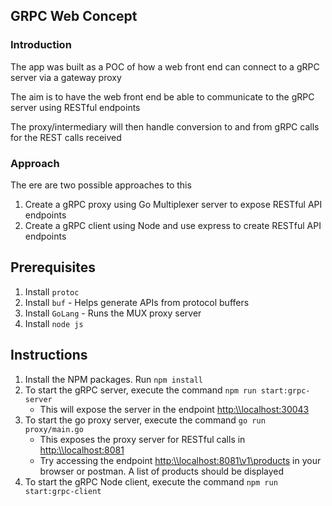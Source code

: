 ## GRPC Web Concept

### Introduction

The app was built as a POC of how a web front end can connect to a gRPC server via a gateway proxy

The aim is to have the web front end be able to communicate to the gRPC server using RESTful endpoints

The proxy/intermediary will then handle conversion to and from gRPC calls for the REST calls received

### Approach

The ere are two possible approaches to this

1. Create a gRPC proxy using Go Multiplexer server to expose RESTful API endpoints
2. Create a gRPC client using Node and use express to create RESTful API endpoints

## Prerequisites

1. Install `protoc`
2. Install `buf` - Helps generate APIs from protocol buffers
3. Install `GoLang` - Runs the MUX proxy server
4. Install `node js`

## Instructions

1. Install the NPM packages. Run `npm install`
2. To start the gRPC server, execute the command `npm run start:grpc-server`
   - This will expose the server in the endpoint [http:\\\\localhost:30043](http:\localhost:30043)
3. To start the go proxy server, execute the command `go run proxy/main.go`
   - This exposes the proxy server for RESTful calls in [http:\\\\localhost:8081](http:\localhost:8081)
   - Try accessing the endpoint [http:\\\\localhost:8081\\v1\\products](http:\localhost:8081\v1\products) in your browser or postman. A list of products should be displayed
4. To start the gRPC Node client, execute the command `npm run start:grpc-client`

